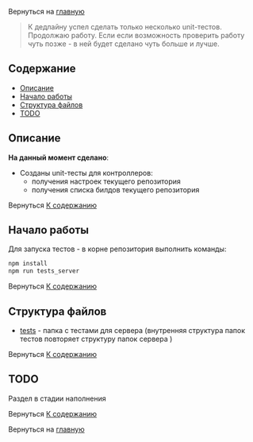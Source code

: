 Вернуться на [главную](README.md)

> К дедлайну успел сделать только несколько unit-тестов. Продолжаю работу. Если если возможность проверить работу чуть позже - в ней будет сделано чуть больше и лучше. 

## Содержание <a name = "content_table"></a>

- [Описание](#about)
- [Начало работы](#getting_started)
- [Структура файлов](#file_tree)
- [TODO](#todo)

## Описание <a name = "about"></a>

**На данный момент сделано**:
 - Созданы unit-тесты для контроллеров:
    - получения настроек текущего репозитория
    - получения списка билдов текущего репозитория

Вернуться [К содержанию](#content_table)

## Начало работы <a name = "getting_started"></a>

Для запуска тестов - в корне репозитория выполнить команды:
```bash
npm install
npm run tests_server
``` 

Вернуться [К содержанию](#content_table)

## Структура файлов <a name = "file_tree"></a>

- [tests](tests) - папка с тестами для сервера (внутренняя структура папок тестов повторяет структуру папок сервера )

Вернуться [К содержанию](#content_table)

## TODO

Раздел в стадии наполнения

Вернуться [К содержанию](#content_table)

Вернуться на [главную](README.md)
